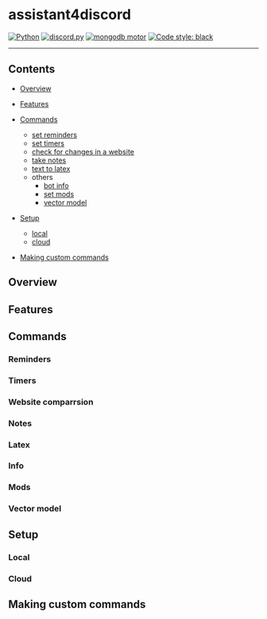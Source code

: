# assistant4discord

<p>
<a href=https://www.python.org/downloads/release/python-370/><img alt=Python 3.7 src=https://img.shields.io/badge/python-3.7-blue.svg></a>
<a href="https://github.com/Rapptz/discord.py/"><img alt="discord.py" src="https://img.shields.io/badge/discord-py-blue.svg"></a>
<a href="https://github.com/mongodb/motor"><img alt="mongodb motor" src="https://img.shields.io/badge/mongodb-motor-green.svg"></a>
<a href="https://github.com/psf/black"><img alt="Code style: black" src="https://img.shields.io/badge/code%20style-black-000000.svg"></a>
</p>

-----------------------

## Contents
- [Overview](#overview)

- [Features](#features)

- [Commands](#commands)
    - [set reminders](#reminders)
    - [set timers](#timers)
    - [check for changes in a website](#website-comparrsion)
    - [take notes](#notes)
    - [text to latex](#latex)
    - others
        - [bot info](#info)
        - [set mods](#mods)
        - [vector model](#vector-model)

- [Setup](#setup)
    - [local](#local)
    - [cloud](#cloud)

- [Making custom commands](#making-custom-commands)

## Overview

## Features

## Commands

### Reminders

### Timers

### Website comparrsion

### Notes

### Latex

### Info

### Mods

### Vector model

## Setup

### Local

### Cloud

## Making custom commands
